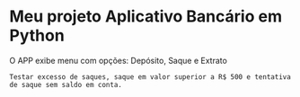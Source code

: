
# Meu projeto Aplicativo Bancário em Python


O APP exibe menu com opções: Depósito, Saque e Extrato
    
    


    Testar excesso de saques, saque em valor superior a R$ 500 e tentativa de saque sem saldo em conta.
